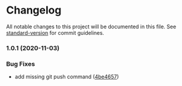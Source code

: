 # Changelog

All notable changes to this project will be documented in this file. See [standard-version](https://github.com/conventional-changelog/standard-version) for commit guidelines.

### 1.0.1 (2020-11-03)


### Bug Fixes

* add missing git push command ([4be4657](https://github.com/aryella-lacerda/test-continuous-deployment/commit/4be4657d238f3bba1efde795f8187995523d7665))
